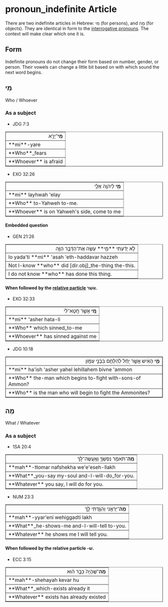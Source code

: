 # pronoun_indefinite Article
There are two indefinite articles in Hebrew: מִי (for persons), and מָה (for objects). They are identical in form to the [interrogative pronouns](https://git.door43.org/Door43/en-uhg/src/master/content/pronoun_interrogative/02.md). The context will make clear which one it is.

## Form
Indefinite pronouns do not change their form based on number, gender, or person. Their vowels can change a little bit based on with which sound the next word begins.

## מִי
Who / Whoever

### As a subject

* JDG 7:3
<table border="1" class="docutils">
<colgroup>
<col width="100%" />
</colgroup>
<tbody valign="top">
<tr class="row-odd" align="right"><td><b>מִֽי</b>־יָרֵ֣א</td>
</tr>
<tr class="row-even"><td>**mi**-yare</td>
</tr>
<tr class="row-odd"><td>**Who**_fears</td>
</tr>
<tr class="row-even"><td>**Whoever** is afraid</td>
</tr>
</tbody>
</table>

* EXO 32:26
<table border="1" class="docutils">
<colgroup>
<col width="100%" />
</colgroup>
<tbody valign="top">
<tr class="row-odd" align="right"><td><b>מִ֥י</b> לַיהוָ֖ה אֵלָ֑י</td>
</tr>
<tr class="row-even"><td>**mi** layhwah 'elay</td>
</tr>
<tr class="row-odd"><td>**Who** to-Yahweh to-me.</td>
</tr>
<tr class="row-even"><td>**Whoever** is on Yahweh's side, come to me</td>
</tr>
</tbody>
</table>

#### Embedded question

* GEN 21:26
<table border="1" class="docutils">
<colgroup>
<col width="100%" />
</colgroup>
<tbody valign="top">
<tr class="row-odd" align="right"><td>לֹ֣א יָדַ֔עְתִּי **מִ֥י** עָשָׂ֖ה אֶת־הַדָּבָ֣ר הַזֶּ֑ה</td>
</tr>
<tr class="row-even"><td>lo yada'ti **mi** 'asah 'eth-haddavar hazzeh</td>
</tr>
<tr class="row-odd"><td>Not I-know **who** did [dir.obj]_the-thing the-this.</td>
</tr>
<tr class="row-even"><td>I do not know **who** has done this thing.</td>
</tr>
</tbody>
</table>

#### When followed by the [relative particle](https://git.door43.org/Door43/en-uhg/src/master/content/particle_relative/02.md) אֲשֶׁר.

* EXO 32:33
<table border="1" class="docutils">
<colgroup>
<col width="100%" />
</colgroup>
<tbody valign="top">
<tr class="row-odd" align="right"><td><b>מִ֚י</b> אֲשֶׁ֣ר חָֽטָא־לִ֔י</td>
</tr>
<tr class="row-even"><td>**mi** 'asher hata-li</td>
</tr>
<tr class="row-odd"><td>**Who** which sinned_to-me</td>
</tr>
<tr class="row-even"><td>**Whoever** has sinned against me</td>
</tr>
</tbody>
</table>

* JDG 10:18
<table border="1" class="docutils">
<colgroup>
<col width="100%" />
</colgroup>
<tbody valign="top">
<tr class="row-odd" align="right"><td><b>מִ֣י</b> הָאִ֔ישׁ אֲשֶׁ֣ר יָחֵ֔ל לְהִלָּחֵ֖ם בִּבְנֵ֣י עַמּ֑וֹן</td>
</tr>
<tr class="row-even"><td>**mi** ha'ish 'asher yahel lehillahem bivne 'ammon</td>
</tr>
<tr class="row-odd"><td>**Who** the-man which begins to-fight with-sons-of Ammon?</td>
</tr>
<tr class="row-even"><td>**Who** is the man who will begin to fight the Ammonites?</td>
</tr>
</tbody>
</table>

## מָה
What / Whatever

### As a subject

* 1SA 20:4
<table border="1" class="docutils">
<colgroup>
<col width="100%" />
</colgroup>
<tbody valign="top">
<tr class="row-odd" align="right"><td><b>מַה</b>־תֹּאמַ֥ר נַפְשְׁךָ֖ וְאֶֽעֱשֶׂה־לָּֽךְ</td>
</tr>
<tr class="row-even"><td>**mah**-ttomar nafshekha we'e'eseh-llakh</td>
</tr>
<tr class="row-odd"><td>**What**_you-say my-soul and-I-will-do_for-you.</td>
</tr>
<tr class="row-even"><td>**Whatever** you say, I will do for you.</td>
</tr>
</tbody>
</table>

* NUM 23:3
<table border="1" class="docutils">
<colgroup>
<col width="100%" />
</colgroup>
<tbody valign="top">
<tr class="row-odd" align="right"><td><b>מַה</b>־יַּרְאֵ֖נִי וְהִגַּ֣דְתִּי לָ֑ךְ</td>
</tr>
<tr class="row-even"><td>**mah**-yyar'eni wehiggadti lakh</td>
</tr>
<tr class="row-odd"><td>**What**_he-shows-me and-I-will-tell to-you.</td>
</tr>
<tr class="row-even"><td>**Whatever** he shows me I will tell you.</td>
</tr>
</tbody>
</table>

#### When followed by the relative particle -שׁ.

* ECC 3:15
<table border="1" class="docutils">
<colgroup>
<col width="100%" />
</colgroup>
<tbody valign="top">
<tr class="row-odd" align="right"><td><b>מַה</b>־שֶּֽׁהָיָה֙ כְּבָ֣ר ה֔וּא</td>
</tr>
<tr class="row-even"><td>**mah**-shehayah kevar hu</td>
</tr>
<tr class="row-odd"><td>**What**_which-exists already it</td>
</tr>
<tr class="row-even"><td>**Whatever** exists has already existed</td>
</tr>
</tbody>
</table>